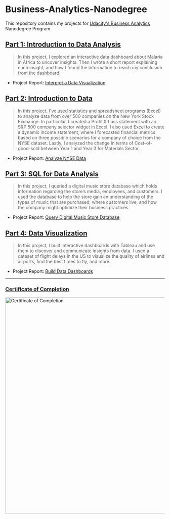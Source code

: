# Business-Analytics-Nanodegree
This repository contains my projects for [Udacity's Business Analytics](https://www.udacity.com/course/business-analytics-nanodegree--nd098) Nanodegree Program


## [Part 1: Introduction to Data Analysis](https://github.com/M0hannad/Business-Analytics-Nanodegree/tree/main/Project%201%20-%20Interpret%20a%20Data%20Visualization)


> In this project, I explored an interactive data dashboard about Malaria in Africa to uncover insights. Then I wrote a short report explaining each insight, and how I found the information to reach my conclusion from the dashboard.



- Project Report: [Interpret a Data Visualization](https://github.com/M0hannad/Business-Analytics-Nanodegree/blob/main/Project%201%20-%20Interpret%20a%20Data%20Visualization/Report.pdf)


## [Part 2: Introduction to Data](https://github.com/M0hannad/Business-Analytics-Nanodegree/tree/main/Project%201%20-%20Interpret%20a%20Data%20Visualization)

> In this project, I've used statistics and spreadsheet programs (Excel) to analyze data from over 500 companies on the New York Stock Exchange. In particular, I created a Profit & Loss statement with an S&P 500 company selector widget in Excel. I also used Excel to create a dynamic income statement, where I forecasted financial metrics based on three possible scenarios for a company of choice from the NYSE dataset. Lastly, I analyzed the change in terms of Cost-of-good-sold between Year 1 and Year 3 for Materials Sector.

- Project Report: [Analyze NYSE Data](https://github.com/M0hannad/Business-Analytics-Nanodegree/blob/main/Project%202%20-%20Analyze%20NYSE%20Data/Presentation.pdf)




## [Part 3: SQL for Data Analysis](https://github.com/M0hannad/Business-Analytics-Nanodegree/tree/main/Project%202%20-%20Analyze%20NYSE%20Data)


> In this project, I queried a digital music store database which holds information regarding the store’s media, employees, and customers. I used the database to help the store gain an understanding of the types of music that are purchased, where customers live, and how the company might optimize their business practices.

- Project Report: [Query Digital Music Store Database](https://github.com/M0hannad/Business-Analytics-Nanodegree/blob/main/Project%203%20-%20Query%20a%20Digital%20Music%20Store%20Database/Final%20Report.pdf)


## [Part 4: Data Visualization](https://github.com/M0hannad/Business-Analytics-Nanodegree/tree/main/Project%204%20-%20Build%20Data%20Dashboards)


> In this project, I built interactive dashboards with Tableau and use them to discover and communicate insights from data. I used a dataset of flight delays in the US to visualize the quality of airlines and airports, find the best times to fly, and more.

- Project Report: [Build Data Dashboards](https://github.com/M0hannad/Business-Analytics-Nanodegree/blob/main/Project%204%20-%20Build%20Data%20Dashboards/Tableau%20Report.pdf)

---
### [Certificate of Completion](https://confirm.udacity.com/XCKD2HCD)

<img width="685" alt="Certificate of Completion" src="https://user-images.githubusercontent.com/86031983/174958042-162f3440-3c35-4e4d-a0f2-63724af98452.png">
